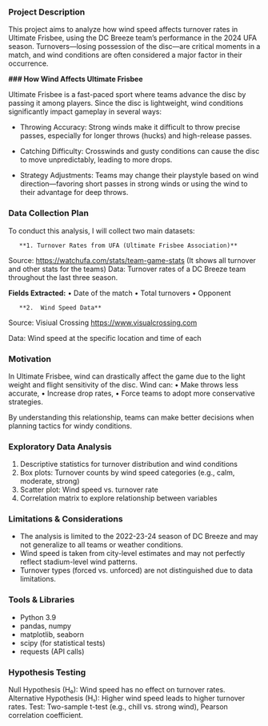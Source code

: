 ### **Project Description**

This project aims to analyze how wind speed affects turnover rates in Ultimate Frisbee, using the DC Breeze team’s performance in the 2024 UFA season. Turnovers—losing possession of the disc—are critical moments in a match, and wind conditions are often considered a major factor in their occurrence.

**### How Wind Affects Ultimate Frisbee**

Ultimate Frisbee is a fast-paced sport where teams advance the disc by passing it among players. Since the disc is lightweight, wind conditions significantly impact gameplay in several ways:

- Throwing Accuracy: Strong winds make it difficult to throw precise passes, especially for longer throws (hucks) and high-release passes.

- Catching Difficulty: Crosswinds and gusty conditions can cause the disc to move unpredictably, leading to more drops.

- Strategy Adjustments: Teams may change their playstyle based on wind direction—favoring short passes in strong winds or using the wind to their advantage for deep throws.


### **Data Collection Plan**

To conduct this analysis, I will collect two main datasets:

       **1. Turnover Rates from UFA (Ultimate Frisbee Association)**
       
Source: https://watchufa.com/stats/team-game-stats (It shows all turnover and other stats for the teams)
Data: Turnover rates of a DC Breeze team throughout the last three season.

**Fields Extracted:**
	•	Date of the match
	•	Total turnovers
	•	Opponent


       **2.  Wind Speed Data**


Source: Visiual Crossing https://www.visualcrossing.com

Data: Wind speed at the specific location and time of each 

### Motivation

In Ultimate Frisbee, wind can drastically affect the game due to the light weight and flight sensitivity of the disc. Wind can:
	•	Make throws less accurate,
	•	Increase drop rates,
	•	Force teams to adopt more conservative strategies.

By understanding this relationship, teams can make better decisions when planning tactics for windy conditions.

### 


### Exploratory Data Analysis 

1. Descriptive statistics for turnover distribution and wind conditions
2. Box plots: Turnover counts by wind speed categories (e.g., calm, moderate, strong)
3. Scatter plot: Wind speed vs. turnover rate
4. Correlation matrix to explore relationship between variables


### Limitations & Considerations

- The analysis is limited to the 2022-23-24 season of DC Breeze and may not generalize to all teams or weather conditions.
- Wind speed is taken from city-level estimates and may not perfectly reflect stadium-level wind patterns.
- Turnover types (forced vs. unforced) are not distinguished due to data limitations.


###  Tools & Libraries

- Python 3.9
- pandas, numpy
- matplotlib, seaborn
- scipy (for statistical tests)
- requests (API calls)

### Hypothesis Testing

Null Hypothesis (H₀): Wind speed has no effect on turnover rates.
Alternative Hypothesis (H₁): Higher wind speed leads to higher turnover rates.
Test: Two-sample t-test (e.g., chill vs. strong wind), Pearson correlation coefficient.
